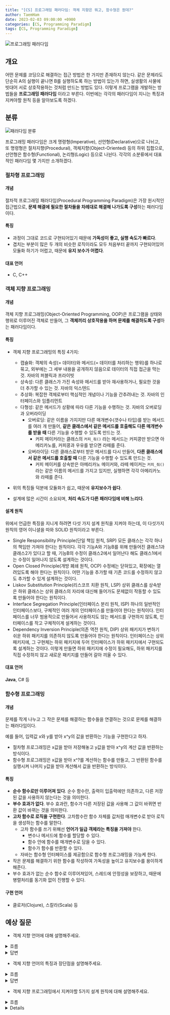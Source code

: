 ```yaml
---
title: "[CS] 프로그래밍 패러다임: 객체 지향은 뭐고, 함수형은 뭔데?"
author: TaemHam
date: 2023-02-03 09:00:00 +0900
categories: [CS, Programming Paradigm]
tags: [CS, Programming Paradigm]
---
```


![프로그래밍 패러다임](https://blog.kakaocdn.net/dn/EjKha/btqUeXDkUpM/54da0e07OWNO5ANhz5Vsu1/img.png)

## 개요

어떤 문제를 코딩으로 해결하는 접근 방법은 한 가지만 존재하지 않는다. 같은 문제라도 단순히 A의 실행이 끝나면 B를 실행하도록 하는 방법이 있는가 하면, 실생활의 사물에 빗대어 서로 상호작용하는 것처럼 만드는 방법도 있다. 이렇게 프로그램을 개발하는 방법들을 **프로그래밍 패러다임** 이라고 부른다. 이번에는 각각의 패러다임이 지니는 특징과 지켜야할 원칙 등을 알아보도록 하겠다. 

## 분류

![패러다임 분류](https://img1.daumcdn.net/thumb/R1280x0/?scode=mtistory2&fname=https%3A%2F%2Fblog.kakaocdn.net%2Fdn%2FLbA8W%2FbtrBC9HpI1U%2F3QCTbbTmf8HLLMn7zTz0eK%2Fimg.png)

프로그래밍 패러다임은 크게 명령형(Imperative), 선언형(Declarative)으로 나뉘고, 또 명령형은 절차지향(Procedural), 객체지향(Object-Oriented) 등의 하위 집합으로, 선언형은 함수형(Functional), 논리형(Logic) 등으로 나뉜다. 각각의 소분류에서 대표적인 패러다임 몇 가지만 소개하겠다.

### 절차형 프로그래밍

#### 개념

절차적 프로그래밍 패러다임(Procedural Programming Paradigm)은 가장 원시적인 접근법으로, **문제 해결에 필요한 절차들을 차례대로 해결해 나가도록 구성**하는 패러다임이다.

#### 특징

* 과정이 그대로 코드로 구현되어있기 때문에 **가독성이 좋고, 실행 속도가 빠르다**.
* 겹치는 부분이 많은 두 개의 비슷한 로직이라도 모두 처음부터 끝까지 구현되어있어 모듈화 하기가 어렵고, 때문에 **유지 보수가 어렵다**. 

#### 대표 언어

* C, C++

### 객체 지향 프로그래밍

#### 개념
객체 지향 프로그래밍(Object-Oriented Programming, OOP)은 프로그램을 상태와 행위로 이루어진 객체로 만들어, 그 **객체끼리 상호작용을 하며 문제를 해결하도록 구성**하는 패러다임이다.

#### 특징

* 객체 지향 프로그래밍의 특징 4가지:
    * 캡슐화: 객체의 속성(= 데이터)와 메서드(= 데이터를 처리하는 행위)를 하나로 묶고, 외부에는 그 세부 내용을 공개하지 않음으로 데이터의 직접 접근을 막는 것. 자바의 퍼블릭과 프라이빗
    * 상속성: 다른 클래스가 가진 속성와 메서드를 받아 재사용하거나, 필요한 것을 더 추가할 수 있는 것. 자바의 익스텐드
    * 추상화: 복잡한 객체로부터 핵심적인 개념이나 기능을 간추려내는 것. 자바의 인터페이스와 임플리먼트
    * 다형성: 같은 메서드가 상황에 따라 다른 기능을 수행하는 것. 자바의 오버로딩과 오버라이딩
        * 오버로딩: 같은 이름을 가지지만 다른 매개변수(갯수나 타입)를 받는 메서드를 여러 개 만들어, **같은 클래스에서 같은 메서드를 호출해도 다른 매개변수를 받을 때** 다른 기능을 수행할 수 있도록 만드는 것. 
            * 커피 메이커라는 클래스의 `커피_줘()` 라는 메서드는 커피콩만 받으면 아메리카노를, 커피콩과 우유를 받으면 라떼를 준다.
        * 오버라이딩: 다른 클래스로부터 받은 메서드를 다시 만들어, **다른 클래스에서 같은 메서드를 호출할 때** 다른 기능을 수행할 수 있도록 만드는 것. 
            * 커피 메이커를 상속받은 아메리카노 메이커와, 라떼 메이커는 `커피_줘()`라는 같은 이름의 메서드를 가지고 있지만, 실행하면 각각 아메리카노와 라떼를 준다.

* 위의 특징들 덕분에 모듈화가 쉽고, 때문에 **유지보수가 쉽다**.
* 설계에 많은 시간이 소요되며, **처리 속도가 다른 패러다임에 비해 느리다**.

#### 설계 원칙

위에서 언급한 특징을 지니게 하려면 다섯 가지 설계 원칙을 지켜야 하는데, 이 다섯가지 원칙의 영어 이니셜을 따와 SOLID 원칙이라고 부른다.

* Single Responsibility Principle(단일 책임 원칙, SRP)
    모든 클래스는 각각 하나의 책임만 가져야 한다는 원칙이다. 각각 기능A와 기능B를 위해 만들어진 클래스1과 클래스2가 있다고 할 때, 기능B의 수정이 클래스2에서 일어난다 해도 클래스1에서는 수정이 일어나지 않도록 설계하는 것이다.
* Open Closed Principle(개방 폐쇄 원칙, OCP)
    수정에는 닫혀있고, 확장에는 열려있도록 해야 한다는 원칙이다. 어떤 기능을 추가할 때 기존 코드를 수정하지 않고도 추가할 수 있게 설계하는 것이다.
* Liskov Substitution Principle(리스코프 치환 원칙, LSP)
    상위 클래스를 상속받은 하위 클래스는 상위 클래스의 자리에 대신해 들어가도 문제없이 작동할 수 있도록 만들어야 한다는 원칙이다. 
* Interface Segregation Principle(인터페이스 분리 원칙, ISP)
    하나의 일반적인 인터페이스보다, 구체적인 여러 개의 인터페이스를 만들어야 한다는 원칙이다. 인터페이스를 너무 범용적으로 만들어서 사용하지도 않는 메서드를 구현하지 않도록, 인터페이스를 작고 구체적이게 설계하는 것이다.
* Dependency Inversion Principle(의존 역전 원칙, DIP)
    상위 패키지가 변하기 쉬운 하위 패키지를 의존하지 않도록 만들어야 한다는 원칙이다. 인터페이스는 상위 패키지에, 그 구현체는 하위 패키지에 두어 인터페이스가 하위 패키지에서 구현되도록 설계하는 것이다. 이렇게 만들면 하위 패키지에 수정이 필요해도, 하위 패키지를 직접 수정하지 않고 새로운 패키지를 만들어 갈아 끼울 수 있다.

#### 대표 언어

**Java**, C# 등

### 함수형 프로그래밍

#### 개념

문제를 작게 나누고 그 작은 문제를 해결하는 함수들을 연결하는 것으로 문제를 해결하는 패러다임이다. 

예를 들어, 입력값 x와 y를 받아 x^y의 값을 반환하는 기능을 구현한다고 하자. 
* 절차형 프로그래밍은 x값을 받아 저장해놓고 y값을 받아 x^y의 계산 값을 반환하는 방식이다.
* 함수형 프로그래밍은 x값을 받아 x^?를 계산하는 함수를 만들고, 그 반환된 함수를 실행시켜 나머지 y값을 받아 계산해서 값을 반환하는 방식이다.

#### 특징

* **순수 함수로만 이루어져 있다**. 순수 함수란, 출력이 입출력에만 의존하고, 다른 저장된 값을 사용하지 않는다는 것을 의미한다.
* **부수 효과가 없다**. 부수 효과란, 함수가 다른 저장된 값을 사용해 그 값이 바뀌면 반환 값이 바뀌는 것을 의미한다.
* **고차 함수로 로직을 구현한다**. 고차함수란 함수 자체를 값처럼 매개변수로 받아 로직을 생성하는 함수를 말한다.
    * 고차 함수를 쓰기 위해선 **언어가 일급 객체라는 특징을 가져야** 한다.
        * 변수나 메서드에 함수를 할당할 수 있다.
        * 함수 안에 함수를 매개변수로 담을 수 있다.
        * 함수가 함수를 반환할 수 있다.
    * 자바는 함수형 인터페이스를 제공함으로 함수형 프로그래밍을 가능케 한다.
* 작은 문제를 해결하기 위한 함수를 작성하여 가독성을 높이고 유지보수를 용이하게 해준다.
* 부수 효과가 없는 순수 함수로 이루어져있어, 스레드에 안정성을 보장하고, 때문에 병렬처리를 동기화 없이 진행할 수 있다.


#### 구현 언어

* 클로저(Clojure), 스칼라(Scala) 등


## 예상 질문

* 객체 지향 언어에 대해 설명해주세요.

<details>
<summary>흐름</summary>

1. 객체 지향 언어 설명

2. OOP 설명
</details>

<details>
<summary>답변</summary>

1. 객체 지향 언어는 자바나 자바스크립트와 같이 객체 지향 프로그래밍 환경에서 사용되는 프로그램 언어를 말합니다.

2. 객체 지향 프로그래밍은 프로그래밍 방법론의 하나로, 프로그램을 속성과 행위로 이루어진 객체로 나눠 객체끼리 상호작용을 통해 문제를 해결해 나가도록 설계하는 방법입니다.
</details>


* 객체 지향 언어의 특징과 장단점을 설명해주세요.

<details>
<summary>흐름</summary>

1. 객체 지향 언어 특징 4가지 설명

2. 장점 설명

3. 단점 설명
</details>

<details>
<summary>답변</summary>

1. 객체 지향 프로그래밍의 특징으로는 캡슐화, 상속성, 추상화, 다형성이 있습니다. 캡슐화란 객체의 속성와 행위의 일부를 외부에 감추는 것이고, 상속성은 다른 객체의 속성과 행위를 받아와 사용하거나 재정의 함으로 재사용성을 높이는 것, 추상화란 복잡한 시스템으로부터 핵심적인 기능만 간추려내는 것, 그리고 다형성은 객체나 그 행위가 상황에 따라 다르게 동작하는 것입니다. 

2. 장점은 코드를 객체로 모듈화함으로 재사용이 쉽고, 따라서 생산성이 향상됩니다. 또, 캡슐화라는 특성 덕에 유지보수가 쉽습니다.

3. 하지만 단점은 설계에 시간이 오래 걸린다는 점, 또 처리 속도가 상대적으로 느리다는 점이 있습니다.
</details>


* 객체 지향 프로그래밍에서 지켜야할 5가지 설계 원칙에 대해 설명해주세요.
<details>
<summary>흐름</summary>

1. SOLID 원칙 설명

2. S 설명

3. O 설명

4. L 설명

5. I 설명

6. D 설명
</details><details>

<details>
<summary>답변</summary>

1. 객체 지향적으로 설계하려면 SOLID 원칙을 지켜야합니다. SOLID 원칙은 5가지 원칙의 앞글자를 따온 단어인데, 단일 책임 원칙, 개방 폐쇄 원칙, 리스코프 치환 원칙, 인터페이스 분리 원칙, 그리고 의존성 역전 원칙입니다.

2. 단일 책임 원칙은 하나의 클래스는 하나의 책임만 맡아, 수정이 일어나는 이유도 그 책임에 대한 것이어야 한다는 것입니다. 

3. 개방 폐쇄 원칙은 수정에는 닫혀있고, 확장에는 열려있어야 한다는 것입니다. 

4. 리스코프 치환 원칙은 상위 객체를 상속받은 하위 객체는 상위 객체 자리에 대신 들어가도 문제 없어야 한다는 것입니다. 

5. 인터페이스 분리 원칙은 하나의 범용적인 인터페이스를 만들어 쓸 데 없는 메서드를 구현시키는 것보다 작게 나뉜 구체적인 인터페이스를 사용하는게 더 낫다는 것입니다. 

6. 의존성 역전 원칙은 잘 변하지 않는 상위 객체는 변하기 쉬운 하위 객체에 의존하면 안된다는 것입니다. 
</details>


* 함수형 프로그래밍에 대해 설명해주세요

<details>
<summary>흐름</summary>

1. 패러다임 대분류 중 어느 것에 속하는지 설명

2. 프로그램 구현 방법에 대해 설명

3. 특징 설명

4. 장점 설명

5. 단점 설명
</details>

<details>
<summary>답변</summary>

1. 함수형 프로그래밍은 선언적 프로그래밍 패러다임에 속하는 방법론입니다.

2. 함수형 프로그래밍은 문제해결에 필요한 로직을 "순수 함수"라는 부수효과가 없는 작은 함수로 나눠 블록처럼 쌓아 구현하는 방식으로 설계합니다.

3. 함수형 프로그래밍은 함수가 함수를 매개변수로 받고 함수를 반환값으로 내보낼 수 있는 "고차 함수"를 통해 재사용성을 높입니다. 

4. 함수형 프로그래밍으로 설계된 함수는 외부에 영향을 받지 않으므로 동작을 예측하기 쉽고, 스레드끼리 상태를 공유하지 않아 동시성 프로그램을 작성하기 쉽습니다.
</details>


* 순수 함수, 고차 함수에 대해 설명해주세요.

<details>
<summary>흐름</summary>

1. 순수 함수 설명, 어떤 경우 순수 함수가 아닌지 설명

2. 고차 함수 설명, 고차 함수 제한 설명

</details><details>

<details>
<summary>답변</summary>

1. 순수 함수란 출력이 입력에만 의존하는 함수를 의미합니다. 만약 함수가 외부의 다른 변수를 사용해서 출력에 영향을 주면 순수 함수가 아닙니다.

2. 고차 함수는 함수가 함수를 매개 변수처럼 받아 사용하고, 또 반환값으로 함수를 내보낼 수 있는 함수를 의미합니다. 고차 함수를 사용하기 위해선 언어가 일급 객체라는 특성을 가지고 있어야 합니다.
</details>

## 참고 자료
***

* [Programming paradigm - Wikipedia](https://en.wikipedia.org/wiki/Programming_paradigm)
* [[Java]프로그래밍 패러다임이란?](https://woonys.tistory.com/m/entry/%ED%94%84%EB%A1%9C%EA%B7%B8%EB%9E%98%EB%B0%8D-%ED%8C%A8%EB%9F%AC%EB%8B%A4%EC%9E%84%EC%9D%B4%EB%9E%80)
* [프로그래밍 언어 패러다임](https://webstudynote.tistory.com/215)